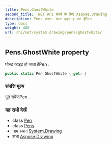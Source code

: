 ```yaml
---
title: Pens.GhostWhite
second_title: .NET API संदर्भ के लिए Aspose.Drawing
description: Pens संपत्त. घस्ट व्हइट ह जत हैPen .
type: docs
weight: 480
url: /hi/net/system.drawing/pens/ghostwhite/
---
```

## Pens.GhostWhite property

घोस्ट व्हाइट हो जाता हैPen .

```csharp
public static Pen GhostWhite { get; }
```

### संपत्ति मूल्य

भूत सफेदPen .

### यह सभी देखें

* class [Pen](../../pen/)
* class [Pens](../)
* नाम स्थान [System.Drawing](../../pens/)
* सभा [Aspose.Drawing](../../../)


